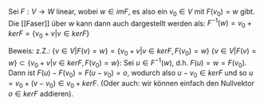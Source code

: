 Sei $F: V \rightarrow W$ linear, wobei $w \in im F$, es also ein $v_0 \in V$ mit $F(v_0) = w$ gibt. Die [[Faser]] über $w$ kann dann auch dargestellt werden als:
$F^{-1}(w) = v_0 + ker F = \{v_0 + v | v \in ker F\}$ 

Beweis:
	z.Z.: $\{ v \in V | F(v) = w \} = \{v_0 + v | v \in ker F , F(v_0) = w\}$
	$\{ v \in V | F(v) = w \} \subset \{v_0 + v | v \in ker F , F(v_0) = w\}$:
	Sei $u \in F^{-1}(w)$, d.h. $F(u) = w = F(v_0)$. Dann ist $F(u) - F(v_0) = F(u - v_0) = o$, wodurch also $u - v_0 \in ker F$ und so $u = v_0 + (v - v_0) \in v_0 + ker F$. (Oder auch: wir können einfach den Nullvektor $o \in ker F$ addieren).
	
	   